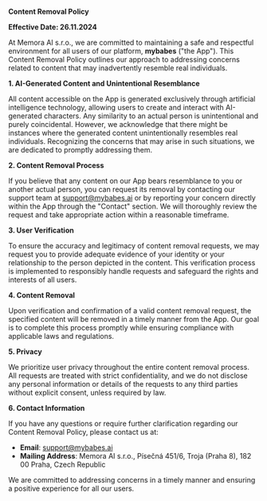 **Content Removal Policy**

**Effective Date: 26.11.2024**

At Memora AI s.r.o., we are committed to maintaining a safe and respectful environment for all users of our platform, **mybabes** ("the App"). This Content Removal Policy outlines our approach to addressing concerns related to content that may inadvertently resemble real individuals.

**1\. AI-Generated Content and Unintentional Resemblance**

All content accessible on the App is generated exclusively through artificial intelligence technology, allowing users to create and interact with AI-generated characters. Any similarity to an actual person is unintentional and purely coincidental. However, we acknowledge that there might be instances where the generated content unintentionally resembles real individuals. Recognizing the concerns that may arise in such situations, we are dedicated to promptly addressing them.

**2\. Content Removal Process**

If you believe that any content on our App bears resemblance to you or another actual person, you can request its removal by contacting our support team at support@mybabes.ai or by reporting your concern directly within the App through the "Contact" section. We will thoroughly review the request and take appropriate action within a reasonable timeframe.

**3\. User Verification**

To ensure the accuracy and legitimacy of content removal requests, we may request you to provide adequate evidence of your identity or your relationship to the person depicted in the content. This verification process is implemented to responsibly handle requests and safeguard the rights and interests of all users.

**4\. Content Removal**

Upon verification and confirmation of a valid content removal request, the specified content will be removed in a timely manner from the App. Our goal is to complete this process promptly while ensuring compliance with applicable laws and regulations.

**5\. Privacy**

We prioritize user privacy throughout the entire content removal process. All requests are treated with strict confidentiality, and we do not disclose any personal information or details of the requests to any third parties without explicit consent, unless required by law.

**6\. Contact Information**

If you have any questions or require further clarification regarding our Content Removal Policy, please contact us at:

* **Email**: support@mybabes.ai  
* **Mailing Address**: Memora AI s.r.o., Písečná 451/6, Troja (Praha 8), 182 00 Praha, Czech Republic

We are committed to addressing concerns in a timely manner and ensuring a positive experience for all our users.

